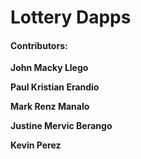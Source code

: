 # Lottery Dapps

#### Contributors:

**John Macky Llego**


**Paul Kristian Erandio** 


**Mark Renz Manalo** 


**Justine Mervic Berango**

**Kevin Perez**

